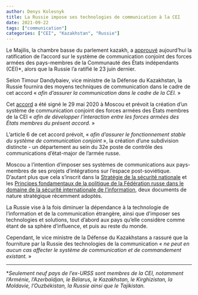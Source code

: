 ```yaml
---
author: Denys Kolesnyk
title: La Russie impose ses technologies de communication à la CEI
date: 2021-09-22
tags: ["communication"]
categories: ["CEI", "Kazakhstan", "Russie"]
---
```

Le Majilis, la chambre basse du parlement kazakh, a [approuvé](https://www.zakon.kz/5083733-edinuyu-sistemu-svyazi-vooruzhennyh-sil.html) aujourd’hui la ratification de l’accord sur le système de communication conjoint des forces armées des pays-membres de la Communauté des États indépendants (CEI)*, alors que la Russie l’a ratifié le 23 juin dernier.

Selon Timour Dandybaiev, vice ministre de la Défense du Kazakhstan, la Russie fournira des moyens techniques de communication dans le cadre de cet accord « *afin d’assurer la communication dans le cadre de la CEI.* »

Cet [accord](https://adilet.zan.kz/rus/docs/P2000000328) a été signé le 29 mai 2020 à Moscou et prévoit la création d’un système de communication conjoint des forces armées des États membres de la CEI « *afin de développer l’interaction entre les forces armées des États membres du présent accord.* »

L’article 6 de cet accord prévoit, « *afin d’assurer le fonctionnement stable du système de communication conjoint* », la création d’une subdivision distincte - un département au sein du 32e poste de contrôle des communications d’état-major de l’armée russe.

Moscou a l’intention d’imposer ses systèmes de communications aux pays-membres de ses projets d’intégrations sur l’espace post-soviétique. D’autant plus que cela s’inscrit dans la [Stratégie de la sécurité nationale](https://kolesnyk.fr/posts/la-russie-se-dote-dune-nouvelle-strategie-de-la-securite-nationale/) et les [Principes fondamentaux de la politique de la Fédération russe dans le domaine de la sécurité internationale de l’information](https://kolesnyk.fr/posts/la-russie-devoile-son-approche-envers-la-securite-internationale-de-linformation/), deux documents de nature stratégique récemment adoptés.

La Russie vise à la fois diminuer la dépendance à la technologie de l’information et de la communication étrangère, ainsi que d’imposer ses technologies et solutions, tout d’abord aux pays qu’elle considère comme étant de sa sphère d’influence, et puis au reste du monde.

Cependant, le vice ministre de la Défense du Kazakhstans a rassuré que la fourniture par la Russie des technologies de la communication « *ne peut en aucun cas affecter le système de communication et de commandement existant.* »

- - -

**Seulement neuf pays de l’ex-URSS sont membres de la CEI, notamment l’Arménie, l’Azerbaïdjan, le Bélarus, le Kazakhstan, le Kirghizistan, la Moldavie, l’Ouzbékistan, la Russie ainsi que le Tajikistan.*